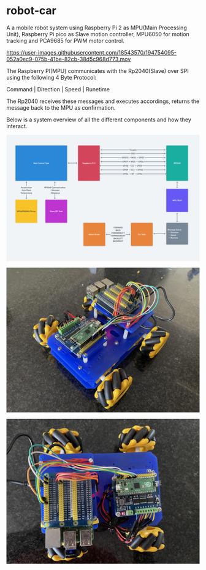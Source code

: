 # robot-car

A a mobile robot system using Raspberry Pi 2 as MPU(Main Processing Unit), Raspberry Pi pico as Slave motion controller, MPU6050 for motion tracking and PCA9685 for PWM motor control.

https://user-images.githubusercontent.com/18543570/194754095-052a0ec9-075b-41be-82cb-38d5c968d773.mov

The Raspberry PI(MPU) communicates with the Rp2040(Slave) over SPI using the following 4 Byte Protocol:

Command | Direction | Speed | Runetime

The Rp2040 receives these messages and executes accordings, returns the message back to the MPU as confirmation.

Below is a system overview of all the different components and how they interact.

![alt text](https://github.com/Fabrice-Beya/robot-car/blob/0dfa4a569ecc2751b2ae9f7f828b8e67c82686ea/System%20Overview.png)

![alt text](https://github.com/Fabrice-Beya/robot-car/blob/main/docs/image_3.jpg)

![alt text](https://github.com/Fabrice-Beya/robot-car/blob/main/docs/image_4.jpg)

